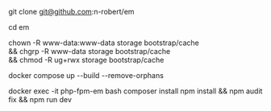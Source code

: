 git clone git@github.com:n-robert/em

cd em

chown -R www-data:www-data storage bootstrap/cache \
&& chgrp -R www-data storage bootstrap/cache \
&& chmod -R ug+rwx storage bootstrap/cache

docker compose up --build --remove-orphans

docker exec -it php-fpm-em bash
composer install
npm install && npm audit fix && npm run dev
